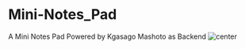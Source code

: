 # Mini-Notes_Pad
A Mini Notes Pad Powered by Kgasago Mashoto as Backend
![center](https://github.com/KgasagoH/Note_Pad/blob/master/Screenshots/minifig.png?raw=true)
